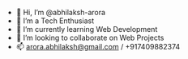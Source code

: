 - 👋 Hi, I’m @abhilaksh-arora
- 👀 I’m a Tech Enthusiast
- 🌱 I’m currently learning Web Development
- 💞️ I’m looking to collaborate on Web Projects
- 📫 arora.abhilaksh@gmail.com / +917409882374

<!---
abhilaksh-arora/abhilaksh-arora is a ✨ special ✨ repository because its `README.md` (this file) appears on your GitHub profile.
You can click the Preview link to take a look at your changes.
--->
